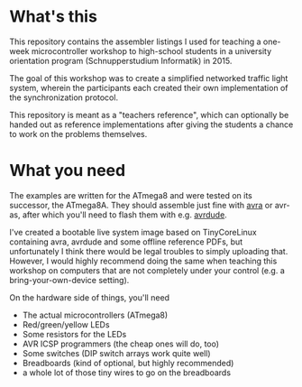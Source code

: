 # What's this

This repository contains the assembler listings I used for teaching a one-week
microcontroller workshop to high-school students in a university orientation program
(Schnupperstudium Informatik) in 2015.

The goal of this workshop was to create a simplified networked traffic light system,
wherein the participants each created their own implementation of the synchronization
protocol.

This repository is meant as a "teachers reference", which can optionally be handed out as reference
implementations after giving the students a chance to work on the problems themselves.

# What you need

The examples are written for the ATmega8 and were tested on its successor, the ATmega8A.
They should assemble just fine with [avra](http://avra.sourceforge.net/) or avr-as, after which you'll need to flash them
with e.g. [avrdude](http://www.nongnu.org/avrdude/).

I've created a bootable live system image based on TinyCoreLinux containing avra,
avrdude and some offline reference PDFs, but unfortunately I think there would be legal troubles
to simply uploading that. However, I would highly recommend doing the same when teaching
this workshop on computers that are not completely under your control (e.g. a bring-your-own-device setting).

On the hardware side of things, you'll need
* The actual microcontrollers (ATmega8)
* Red/green/yellow LEDs
* Some resistors for the LEDs
* AVR ICSP programmers (the cheap ones will do, too)
* Some switches (DIP switch arrays work quite well)
* Breadboards (kind of optional, but highly recommended)
* a whole lot of those tiny wires to go on the breadboards

